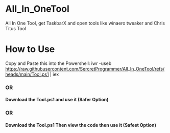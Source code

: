 # All_In_OneTool
All In One Tool, get TaskbarX and open tools like winaero tweaker and Chris Titus Tool

# How to Use

Copy and Paste this into the Powershell:
iwr -useb https://raw.githubusercontent.com/SercretProgrammer/All_In_OneTool/refs/heads/main/Tool.ps1 | iex
### OR
#### Download the Tool.ps1 and use it (Safer Option)
### OR
#### Download the Tool.ps1 Then view the code then use it (Safest Option)
